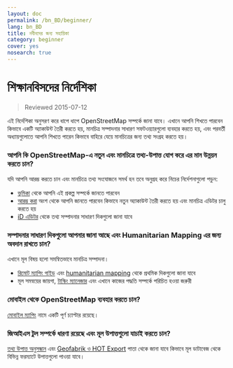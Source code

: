 ```yaml
---
layout: doc
permalink: /bn_BD/beginner/
lang: bn_BD
title: নবীনদের জন্য সহায়িকা
category: beginner
cover: yes
nosearch: true
---
```


শিক্ষানবিসদের নির্দেশিকা
================

> Reviewed 2015-07-12  

এই নির্দেশিকা অনুসরণ করে ধাপে ধাপে OpenStreetMap সম্পর্কে জানা যাবে। এখানে আপনি শিখতে পারবেন কিভাবে একটি অ্যাকাউন্ট তৈরী করতে হয়, মানচিত্র সম্পাদনার সাধারণ সফটওয়্যারগুলো ব্যবহার করতে হয়, এবং পরবর্তী অধ্যায়গুলোতে আপনি শিখতে পারেন কিভাবে বাহিরে যেয়ে মানচিত্রের জন্য তথ্য সংগ্রহ করতে হয়। 

### আপনি কি OpenStreetMap-এ নতুন এবং মানচিত্রে তথ্য-উপাত্ত যোগ করে এর মান উন্নয়ন করতে চান?

যদি আপনি আরম্ভ করতে চান এবং মানচিত্রে তথ্য সংযোজনে সমর্থ হন তবে অনুগ্রহ করে নিচের নির্দেশনাগুলো পড়ুন:
-  [ভূমিকা](/en/beginner/introduction/) থেকে আপনি এই প্রকল্প সম্পর্কে জানতে পারবেন
- [আরম্ভ করা](/en/beginner/start-osm/) অংশ থেকে আপনি জানতে পারবেন কিভাবে নতুন অ্যাকাউন্ট তৈরী করতে হয় এবং মানচিত্র এডিটর চালু করতে হয়
- [iD এডিটর](/en/beginner/id-editor/) থেকে তথ্য সম্পাদনার সাধারণ দিকগুলো জানা যাবে


### সম্পাদনার সাধারণ দিকগুলো আপনার জানা আছে এবং Humanitarian Mapping এর জন্য অবদান রাখতে চান?

এখানে মূল বিষয় হলো সমন্বিতভাবে মানচিত্র সম্পাদনা। 
- [রিমোট ম্যাপিং গাইড](/en/coordination/HOT-Remote-Response-Guide/) এবং [humanitarian mapping](/en/coordination/humanitarian/) থেকে প্রথমিক দিকগুলো জানা যাবে
- মূল সমন্বয়ের জায়গা, [টাস্কিং ম্যানেজার](/en/coordination/tasking-manager3/) এবং এখানে কাজের পদ্ধতি সম্পর্কে পরিচিত হওয়া জরুরী

### মোবাইল থেকে OpenStreetMap ব্যবহার করতে চান?

[মোবাইল ম্যাপিং](/en/mobile-mapping/) নামে একটি পূর্ণ চ্যাপ্টার রয়েছে।


### জিআইএস টুল সম্পর্কে ধারণা রয়েছে এবং মূল উপাত্তগুলো যাচাই করতে চান?

[তথ্য উপাত্ত অনুসন্ধান](/en/osm-data/getting-data/) এবং [Geofabrik ও HOT Export](/en/osm-data/geofabrik-and-hot-export/) পাতা থেকে জানা যাবে কিভাবে মূল ডাটাবেজ থেকে বিভিন্ন ফরম্যাটে উপাত্তগুলো পাওয়া যাবে।